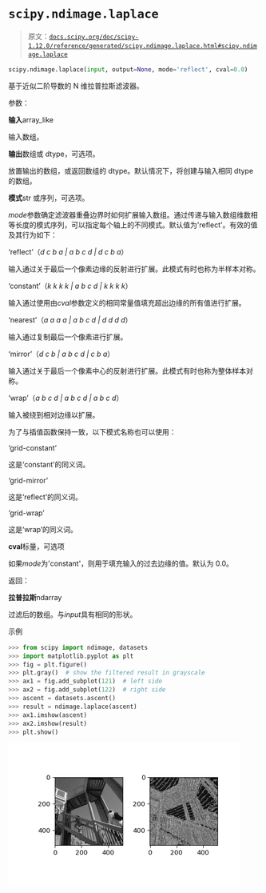 # `scipy.ndimage.laplace`

> 原文：[`docs.scipy.org/doc/scipy-1.12.0/reference/generated/scipy.ndimage.laplace.html#scipy.ndimage.laplace`](https://docs.scipy.org/doc/scipy-1.12.0/reference/generated/scipy.ndimage.laplace.html#scipy.ndimage.laplace)

```py
scipy.ndimage.laplace(input, output=None, mode='reflect', cval=0.0)
```

基于近似二阶导数的 N 维拉普拉斯滤波器。

参数：

**输入**array_like

输入数组。

**输出**数组或 dtype，可选项。

放置输出的数组，或返回数组的 dtype。默认情况下，将创建与输入相同 dtype 的数组。

**模式**str 或序列，可选项。

*mode*参数确定滤波器重叠边界时如何扩展输入数组。通过传递与输入数组维数相等长度的模式序列，可以指定每个轴上的不同模式。默认值为'reflect'。有效的值及其行为如下：

‘reflect’（*d c b a | a b c d | d c b a*）

输入通过关于最后一个像素边缘的反射进行扩展。此模式有时也称为半样本对称。

‘constant’（*k k k k | a b c d | k k k k*）

输入通过使用由*cval*参数定义的相同常量值填充超出边缘的所有值进行扩展。

‘nearest’（*a a a a | a b c d | d d d d*）

输入通过复制最后一个像素进行扩展。

‘mirror’（*d c b | a b c d | c b a*）

输入通过关于最后一个像素中心的反射进行扩展。此模式有时也称为整体样本对称。

‘wrap’（*a b c d | a b c d | a b c d*）

输入被绕到相对边缘以扩展。

为了与插值函数保持一致，以下模式名称也可以使用：

‘grid-constant’

这是‘constant’的同义词。

‘grid-mirror’

这是‘reflect’的同义词。

‘grid-wrap’

这是‘wrap’的同义词。

**cval**标量，可选项

如果*mode*为'constant'，则用于填充输入的过去边缘的值。默认为 0.0。

返回：

**拉普拉斯**ndarray

过滤后的数组。与*input*具有相同的形状。

示例

```py
>>> from scipy import ndimage, datasets
>>> import matplotlib.pyplot as plt
>>> fig = plt.figure()
>>> plt.gray()  # show the filtered result in grayscale
>>> ax1 = fig.add_subplot(121)  # left side
>>> ax2 = fig.add_subplot(122)  # right side
>>> ascent = datasets.ascent()
>>> result = ndimage.laplace(ascent)
>>> ax1.imshow(ascent)
>>> ax2.imshow(result)
>>> plt.show() 
```

![../../_images/scipy-ndimage-laplace-1.png](img/9ccf40559bec4aa67978877af502b2c7.png)
